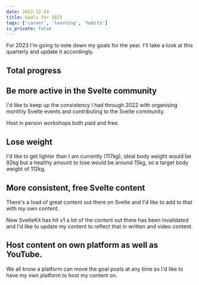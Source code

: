 ```yaml
---
date: 2022-12-24
title: Goals for 2023
tags: ['career', 'learning', 'habits']
is_private: false
---
```


<script>
  import { ProgressBar } from '$lib/components'
</script>

For 2023 I'm going to note down my goals for the year. I'll take a
look at this quarterly and update it accordingly.

<div
  class="flex flex-col justify-center not-prose text-center border border-primary rounded-lg"
>
  <h2 class="text-2xl text-primary font-bold tracking-wide py-2">
    Total progress
  </h2>
  <div class="flex justify-center">
    <ProgressBar value="{18.2}" max="{59}" width="w-3/4" />
  </div>
</div>

<!--
Help organise 12 Svelte meetups 5
Speak at 4 Svelte meetups 1
Host 4 free Svelte community workshops 1
Host 4 paid Svelte workshops 0
Lose 15kg in weight from 117kg => 3.2
Release 4 video course on building with Svelte 0
Release 12 blog posts on building with Svelte 11
Build site skeleton site 1
Build auth feature 1
Build gated content feature 1
Deploy and market to the world 0
Total 59
Current 18.2
-->

## Be more active in the Svelte community

I'd like to keep up the consistency I had through 2022 with organising
monthly Svelte events and contributing to the Svelte community.

<ProgressBar
  label="Help organise 12 Svelte events"
  value={2}
  max={12}
  width="w-2/3"
/>

<ProgressBar
  label="Speak at 4 Svelte meetups"
  value={1}
  max={4}
  width="w-2/3"
/>

Host in person workshops both paid and free.

<ProgressBar
  label="Host 4 free Svelte community workshops"
  value={1}
  max={4}
  width="w-2/3"
/>

<ProgressBar
  label="Host 4 paid Svelte workshops"
  value={0}
  max={4}
  width="w-2/3"
/>

## Lose weight

I'd like to get lighter than I am currently (117kg), ideal body weight
would be 92kg but a healthy amount to lose would be around 15kg, so a
target body weight of 112kg.

<!-- started at 117, current 113.8 -->

<ProgressBar
  value={3.2}
  max={15}
  width="w-2/3"
  label="Lose 15kg in weight"
/>

## More consistent, free Svelte content

There's a load of great content out there on Svelte and I'd like to
add to that with my own content.

Now SvelteKit has hit v1 a lot of the content out there has been
invalidated and I'd like to update my content to reflect that in
written and video content.

<ProgressBar
  value={0}
  max={4}
  width="w-2/3"
  label="Release 4 video course on building with Svelte"
/>

<ProgressBar
  value={9}
  max={12}
  width="w-2/3"
  label="Release 12 blog posts on building with Svelte"
/>

## Host content on own platform as well as YouTube.

We all know a platform can move the goal posts at any time so I'd like
to have my own platform to host my content on.

<ProgressBar
  value={1}
  max={1}
  width="w-2/3"
  label="Build site skeleton site"
/>

<ProgressBar
  value={1}
  max={1}
  width="w-2/3"
  label="Build auth feature"
/>

<ProgressBar
  value={0}
  max={1}
  width="w-2/3"
  label="Build gated content feature"
/>

<ProgressBar
  value={0}
  max={1}
  width="w-2/3"
  label="Deploy and market to the world"
/>
